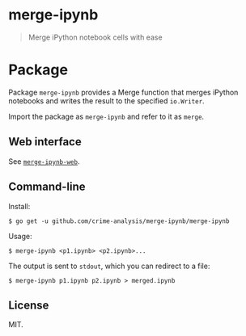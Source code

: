 # merge-ipynb

> Merge iPython notebook cells with ease

# Package

Package `merge-ipynb` provides a Merge function that merges iPython notebooks and writes the result to the specified `io.Writer`.

Import the package as `merge-ipynb` and refer to it as `merge`.

## Web interface

See [`merge-ipynb-web`]().

## Command-line

Install:

```
$ go get -u github.com/crime-analysis/merge-ipynb/merge-ipynb
```

Usage:

```
$ merge-ipynb <p1.ipynb> <p2.ipynb>...
```

The output is sent to `stdout`, which you can redirect to a file:

```
$ merge-ipynb p1.ipynb p2.ipynb > merged.ipynb
```

## License

MIT.